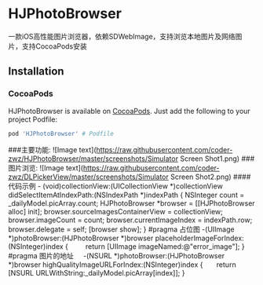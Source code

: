 # HJPhotoBrowser
一款iOS高性能图片浏览器，依赖SDWebImage，支持浏览本地图片及网络图片，支持CocoaPods安装
## Installation

### CocoaPods

HJPhotoBrowser is available on [CocoaPods](https://cocoapods.org/). Just add the following to your project Podfile:

```ruby
pod 'HJPhotoBrowser' # Podfile
```
###主要功能:
![Image text](https://raw.githubusercontent.com/coder-zwz/HJPhotoBrowser/master/screenshots/Simulator Screen Shot1.png)
###图片浏览:
![Image text](https://raw.githubusercontent.com/coder-zwz/DLPickerView/master/screenshots/Simulator Screen Shot2.png)
####代码示例
      - (void)collectionView:(UICollectionView *)collectionView didSelectItemAtIndexPath:(NSIndexPath *)indexPath
      {
            NSInteger count = _dailyModel.picArray.count;
            HJPhotoBrowser *browser = [[HJPhotoBrowser alloc] init];
            browser.sourceImagesContainerView = collectionView;
            browser.imageCount = count;
            browser.currentImageIndex = indexPath.row;
            browser.delegate = self;
            [browser show];
      }
#pragma 占位图
      -(UIImage *)photoBrowser:(HJPhotoBrowser *)browser placeholderImageForIndex:(NSInteger)index
      {
                  return [UIImage imageNamed:@"error_image"];
      }
      #pragma 图片的地址
      -(NSURL *)photoBrowser:(HJPhotoBrowser *)browser highQualityImageURLForIndex:(NSInteger)index
      {
                  return [NSURL URLWithString:_dailyModel.picArray[index]];
      }

